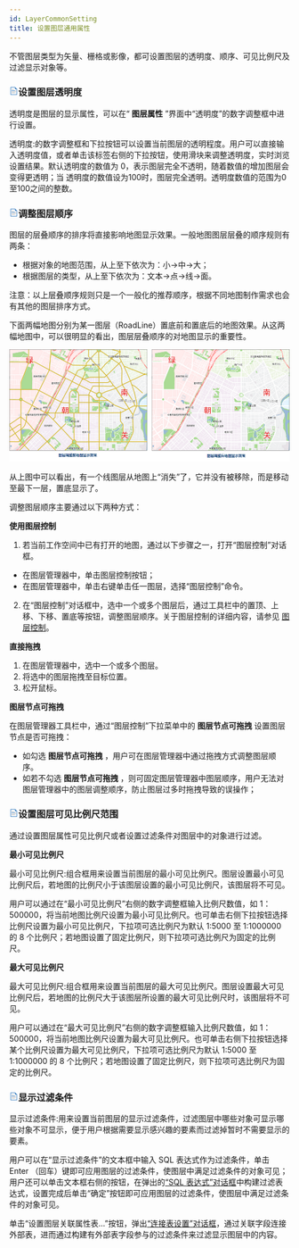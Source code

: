 ```yaml
---
id: LayerCommonSetting
title: 设置图层通用属性
---
```

不管图层类型为矢量、栅格或影像，都可设置图层的透明度、顺序、可见比例尺及过滤显示对象等。

### ![](../../img/read.gif)设置图层透明度

透明度是图层的显示属性，可以在“ **图层属性** ”界面中“透明度”的数字调整框中进行设置。

透明度:的数字调整框和下拉按钮可以设置当前图层的透明程度。用户可以直接输入透明度值，或者单击该标签右侧的下拉按钮，使用滑块来调整透明度，实时浏览设置结果。默认透明度的数值为
0，表示图层完全不透明，随着数值的增加图层会变得更透明；当 透明度的数值设为100时，图层完全透明。透明度数值的范围为0至100之间的整数。

### ![](../../img/read.gif)调整图层顺序

图层的层叠顺序的排序将直接影响地图显示效果。一般地图图层层叠的顺序规则有两条：

* 根据对象的地图范围，从上至下依次为：小->中->大； 
* 根据图层的类型，从上至下依次为：文本->点->线->面。 

注意：以上层叠顺序规则只是一个一般化的推荐顺序，根据不同地图制作需求也会有其他的图层排序方式。

下面两幅地图分别为某一图层（RoadLine）置底前和置底后的地图效果。从这两幅地图中，可以很明显的看出，图层层叠顺序的对地图显示的重要性。

![](img/MapDisplayOPT_09.png)

从上图中可以看出，有一个线图层从地图上“消失”了，它并没有被移除，而是移动至最下一层，置底显示了。

调整图层顺序主要通过以下两种方式：

**使用图层控制**

1. 若当前工作空间中已有打开的地图，通过以下步骤之一，打开“图层控制”对话框。
* 在图层管理器中，单击图层控制按钮；
* 在图层管理器中，单击右键单击任一图层，选择“图层控制”命令。
2. 在“图层控制”对话框中，选中一个或多个图层后，通过工具栏中的置顶、上移、下移、置底等按钮，调整图层顺序。关于图层控制的详细内容，请参见 [图层控制](../LayerManagement/LayerControl)。

**直接拖拽**

1. 在图层管理器中，选中一个或多个图层。
2. 将选中的图层拖拽至目标位置。
3. 松开鼠标。

**图层节点可拖拽**

在图层管理器工具栏中，通过“图层控制”下拉菜单中的 **图层节点可拖拽** 设置图层节点是否可拖拽：

* 如勾选 **图层节点可拖拽** ，用户可在图层管理器中通过拖拽方式调整图层顺序。
* 如若不勾选 **图层节点可拖拽** ，则可固定图层管理器中图层顺序，用户无法对图层管理器中的图层调整顺序，防止图层过多时拖拽导致的误操作；

### ![](../../img/read.gif)设置图层可见比例尺范围

通过设置图层属性可见比例尺或者设置过滤条件对图层中的对象进行过滤。

**最小可见比例尺**

最小可见比例尺:组合框用来设置当前图层的最小可见比例尺。图层设置最小可见比例尺后，若地图的比例尺小于该图层设置的最小可见比例尺，该图层将不可见。

用户可以通过在“最小可见比例尺”右侧的数字调整框输入比例尺数值，如
1：500000，将当前地图比例尺设置为最小可见比例尺。也可单击右侧下拉按钮选择比例尺设置为最小可见比例尺，下拉项可选比例尺为默认 1:5000 至
1:1000000 的 8 个比例尺；若地图设置了固定比例尺，则下拉项可选比例尺为固定的比例尺。

**最大可见比例尺**

最大可见比例尺:组合框用来设置当前图层的最大可见比例尺。图层设置最大可见比例尺后，若地图的比例尺大于该图层所设置的最大可见比例尺时，该图层将不可见。

用户可以通过在“最大可见比例尺”右侧的数字调整框输入比例尺数值，如
1：500000，将当前地图比例尺设置为最大可见比例尺。也可单击右侧下拉按钮选择某个比例尺设置为最大可见比例尺，下拉项可选比例尺为默认 1:5000 至
1:1000000 的 8 个比例尺；若地图设置了固定比例尺，则下拉项可选比例尺为固定的比例尺。

### ![](../../img/read.gif)显示过滤条件

显示过滤条件:用来设置当前图层的显示过滤条件，过滤图层中哪些对象可显示哪些对象不可显示，便于用户根据需要显示感兴趣的要素而过滤掉暂时不需要显示的要素。

用户可以在“显示过滤条件”的文本框中输入 SQL 表达式作为过滤条件，单击 Enter
（回车）键即可应用图层的过滤条件，使图层中满足过滤条件的对象可见；用户还可以单击文本框右侧的按钮，在弹出的[“SQL
表达式”对话框](../../Query/SQLQueryDia)中构建过滤表达式，设置完成后单击“确定”按钮即可应用图层的过滤条件，使图层中满足过滤条件的对象可见。

单击“设置图层关联属性表...”按钮，弹出[“连接表设置”对话框](../../Query/JoinItemsDia)，通过关联字段连接外部表，进而通过构建有外部表字段参与的过滤条件来过滤显示图层中的内容。



